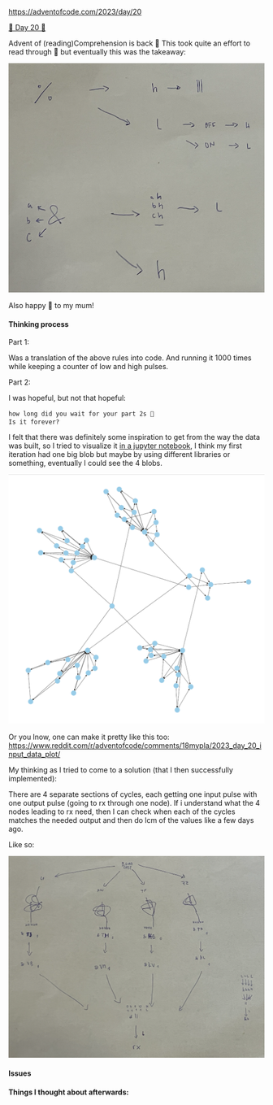 
https://adventofcode.com/2023/day/20

[🌟 Day 20 🌟](https://adventofcode.com/2023/day/20)

Advent of (reading)Comprehension is back 🫠
This took quite an effort to read through 🤣 but eventually this was the takeaway:

![how do % and & turn things to hi or low pulse](how_things_work.png)

Also happy 🎂 to my mum! 


#### Thinking process


Part 1: 

Was a translation of the above rules into code. And running it 1000 times while keeping a counter of low and high pulses.



Part 2: 

I was hopeful, but not that hopeful:
```
how long did you wait for your part 2s 🤣
Is it forever?
```


I felt that there was definitely some inspiration to get from the way the data was built, so I tried to visualize it [in a jupyter notebook](graph_out_of_dictionary.ipynb), I think my first iteration had one big blob but maybe by using different libraries or something, eventually I could see the 4 blobs.

![one can kinda see the 4 incoming and outgoing blobs](visualisation_of_4_groups.png)

Or you lnow, one can make it pretty like this too: 
https://www.reddit.com/r/adventofcode/comments/18mypla/2023_day_20_input_data_plot/



My thinking as I tried to come to a solution (that I then successfully implemented):

There are 4 separate sections of cycles, each getting one input pulse with one output pulse (going to rx through one node). If i understand what the 4 nodes leading to rx need, then I can check when each of the cycles matches the needed output and then do lcm of the values like a few days ago.

Like so: 

![Squiggles showing how most of whathappens inside the blobs is not important and what matters is just what goes in and what comes out, and the 4 pulses that lead to the last node](what_actually_matters.png)


#### Issues



#### Things I thought about afterwards:







